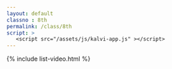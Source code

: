 ```yaml
---
layout: default
classno : 8th
permalink: /class/8th
script: >
   <script src="/assets/js/kalvi-app.js" ></script>
---
```


{% include list-video.html %}



